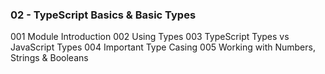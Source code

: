 ### 02 - TypeScript Basics & Basic Types

001 Module Introduction
002 Using Types
003 TypeScript Types vs JavaScript Types
004 Important Type Casing
005 Working with Numbers, Strings & Booleans